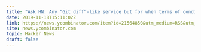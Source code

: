 ```yaml
---
title: "Ask HN: Any “Git diff”-like service but for when terms of conditions changes?"
date: 2019-11-18T15:11:02Z
link: https://news.ycombinator.com/item?id=21564850&utm_medium=RSS&utm_source=hune
site: news.ycombinator.com
topic: Hacker News
draft: false
---
```

